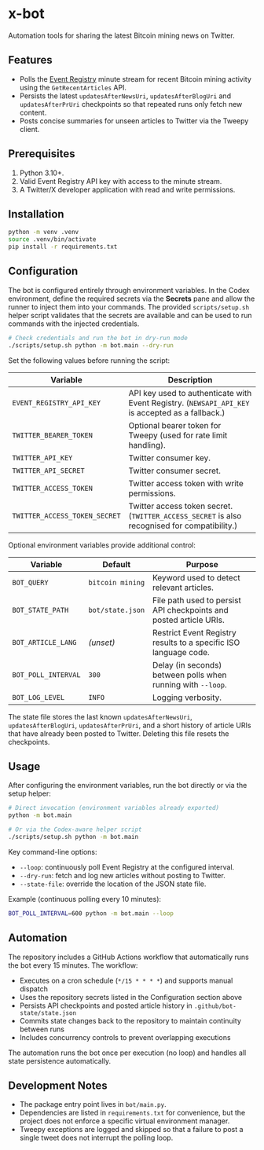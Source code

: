 # x-bot

Automation tools for sharing the latest Bitcoin mining news on Twitter.

## Features

- Polls the [Event Registry](https://eventregistry.org/) minute stream for
  recent Bitcoin mining activity using the ``GetRecentArticles`` API.
- Persists the latest ``updatesAfterNewsUri``, ``updatesAfterBlogUri`` and
  ``updatesAfterPrUri`` checkpoints so that repeated runs only fetch new
  content.
- Posts concise summaries for unseen articles to Twitter via the Tweepy
  client.

## Prerequisites

1. Python 3.10+.
2. Valid Event Registry API key with access to the minute stream.
3. A Twitter/X developer application with read and write permissions.

## Installation

```bash
python -m venv .venv
source .venv/bin/activate
pip install -r requirements.txt
```

## Configuration

The bot is configured entirely through environment variables. In the Codex
environment, define the required secrets via the **Secrets** pane and allow the
runner to inject them into your commands. The provided `scripts/setup.sh`
helper script validates that the secrets are available and can be used to run
commands with the injected credentials.

```bash
# Check credentials and run the bot in dry-run mode
./scripts/setup.sh python -m bot.main --dry-run
```

Set the following values before running the script:

| Variable | Description |
| --- | --- |
| `EVENT_REGISTRY_API_KEY` | API key used to authenticate with Event Registry. (`NEWSAPI_API_KEY` is accepted as a fallback.) |
| `TWITTER_BEARER_TOKEN` | Optional bearer token for Tweepy (used for rate limit handling). |
| `TWITTER_API_KEY` | Twitter consumer key. |
| `TWITTER_API_SECRET` | Twitter consumer secret. |
| `TWITTER_ACCESS_TOKEN` | Twitter access token with write permissions. |
| `TWITTER_ACCESS_TOKEN_SECRET` | Twitter access token secret. (`TWITTER_ACCESS_SECRET` is also recognised for compatibility.) |

Optional environment variables provide additional control:

| Variable | Default | Purpose |
| --- | --- | --- |
| `BOT_QUERY` | `bitcoin mining` | Keyword used to detect relevant articles. |
| `BOT_STATE_PATH` | `bot/state.json` | File path used to persist API checkpoints and posted article URIs. |
| `BOT_ARTICLE_LANG` | *(unset)* | Restrict Event Registry results to a specific ISO language code. |
| `BOT_POLL_INTERVAL` | `300` | Delay (in seconds) between polls when running with `--loop`. |
| `BOT_LOG_LEVEL` | `INFO` | Logging verbosity. |

The state file stores the last known `updatesAfterNewsUri`,
`updatesAfterBlogUri`, `updatesAfterPrUri`, and a short history of article
URIs that have already been posted to Twitter. Deleting this file resets the
checkpoints.

## Usage

After configuring the environment variables, run the bot directly or via the
setup helper:

```bash
# Direct invocation (environment variables already exported)
python -m bot.main

# Or via the Codex-aware helper script
./scripts/setup.sh python -m bot.main
```

Key command-line options:

- `--loop`: continuously poll Event Registry at the configured interval.
- `--dry-run`: fetch and log new articles without posting to Twitter.
- `--state-file`: override the location of the JSON state file.

Example (continuous polling every 10 minutes):

```bash
BOT_POLL_INTERVAL=600 python -m bot.main --loop
```

## Automation

The repository includes a GitHub Actions workflow that automatically runs the bot every 15 minutes. The workflow:

- Executes on a cron schedule (`*/15 * * * *`) and supports manual dispatch
- Uses the repository secrets listed in the Configuration section above
- Persists API checkpoints and posted article history in `.github/bot-state/state.json`
- Commits state changes back to the repository to maintain continuity between runs
- Includes concurrency controls to prevent overlapping executions

The automation runs the bot once per execution (no loop) and handles all state persistence automatically.

## Development Notes

- The package entry point lives in `bot/main.py`.
- Dependencies are listed in `requirements.txt` for convenience, but the
  project does not enforce a specific virtual environment manager.
- Tweepy exceptions are logged and skipped so that a failure to post a single
  tweet does not interrupt the polling loop.
